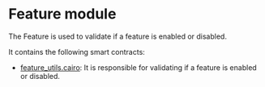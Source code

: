 # Feature module

The Feature is used to validate if a feature is enabled or disabled.

It contains the following smart contracts:

- [feature_utils.cairo](https://github.com/keep-starknet-strange/satoru/blob/main/src/feature/feature_utils.cairo): It is responsible for validating if a feature is enabled or disabled.
